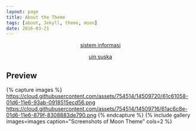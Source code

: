 ```yaml
---
layout: page
title: About the Theme
tags: [about, Jekyll, theme, moon]
date: 2016-03-21
---
```

    
<p><center><a href="sif.uin-suska.ac.id"> sistem informasi</a></center></p>
<p><center><a href="uin-suska.ac.id"> uin suska</a></center></p>



## Preview

{% capture images %}
    https://cloud.githubusercontent.com/assets/754514/14509720/61c61058-01d6-11e6-93ab-0918515ecd56.png
    https://cloud.githubusercontent.com/assets/754514/14509716/61ac6c8e-01d6-11e6-879f-8308883de790.png
{% endcapture %}
{% include gallery images=images caption="Screenshots of Moon Theme" cols=2 %}

